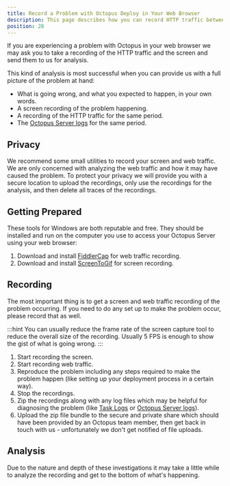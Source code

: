 ```yaml
---
title: Record a Problem with Octopus Deploy in Your Web Browser
description: This page describes how you can record HTTP traffic between your browser and Octopus Server. This is especially helpful if you are having a problem with Octopus Deploy in your web browser. It includes instructions for taking a screen recording and web traffic capture, for diagnosing issues.
position: 28
---
```


If you are experiencing a problem with Octopus in your web browser we may ask you to take a recording of the HTTP traffic and the screen and send them to us for analysis.

This kind of analysis is most successful when you can provide us with a full picture of the problem at hand:

- What is going wrong, and what you expected to happen, in your own words.
- A screen recording of the problem happening.
- A recording of the HTTP traffic for the same period.
- The [Octopus Server logs](/docs/support/log-files.md) for the same period.

## Privacy

We recommend some small utilities to record your screen and web traffic. We are only concerned with analyzing the web traffic and how it may have caused the problem. To protect your privacy we will provide you with a secure location to upload the recordings, only use the recordings for the analysis, and then delete all traces of the recordings.

## Getting Prepared

These tools for Windows are both reputable and free. They should be installed and run on the computer you use to access your Octopus Server using your web browser:

1. Download and install [FiddlerCap](http://www.telerik.com/fiddler/fiddlercap) for web traffic recording.
1. Download and install [ScreenToGif](http://www.screentogif.com/) for screen recording.

## Recording

The most important thing is to get a screen and web traffic recording of the problem occurring. If you need to do any set up to make the problem occur, please record that as well.

:::hint
You can usually reduce the frame rate of the screen capture tool to reduce the overall size of the recording. Usually 5 FPS is enough to show the gist of what is going wrong.
:::

1. Start recording the screen.
1. Start recording web traffic.
1. Reproduce the problem including any steps required to make the problem happen (like setting up your deployment process in a certain way).
1. Stop the recordings.
1. Zip the recordings along with any log files which may be helpful for diagnosing the problem (like [Task Logs](/docs/support/get-the-raw-output-from-a-task.md) or [Octopus Server logs](/docs/support/log-files.md)).
1. Upload the zip file bundle to the secure and private share which should have been provided by an Octopus team member, then get back in touch with us - unfortunately we don't get notified of file uploads.

## Analysis

Due to the nature and depth of these investigations it may take a little while to analyze the recording and get to the bottom of what's happening.
